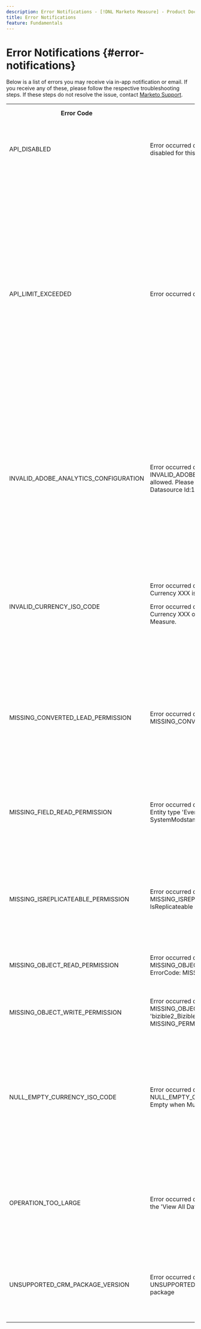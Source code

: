 ```yaml
---
description: Error Notifications - [!DNL Marketo Measure] - Product Documentation
title: Error Notifications
feature: Fundamentals
---
```

# Error Notifications {#error-notifications}

Below is a list of errors you may receive via in-app notification or email. If you receive any of these, please follow the respective troubleshooting steps. If these steps do not resolve the issue, contact [Marketo Support](https://nation.marketo.com/t5/support/ct-p/Support).

<table>
  <tbody>
    <tr>
      <th>Error Code</th>
      <th>Notification Example</th>
      <th>Description</th>
      <th>Troubleshooting Steps</th>
    </tr>
    <tr>
      <td>API_DISABLED</td>
      <td>Error occurred during Crm Import : API_DISABLED : API calls have been disabled for this user</td>
      <td>The API permission has been disabled for the Marketo Measure user.</td>
      <td>Refer to the following Salesforce documentation on <a href="https://help.salesforce.com/s/articleView?id=sf.branded_apps_commun_api_permset.htm&amp;type=5">how to enable API access</a>.</td>
    </tr>
    <tr>
      <td>API_LIMIT_EXCEEDED</td>
      <td>Error occurred during Crm Export : PI_LIMIT_EXCEEDED</td>
      <td>The CRM's API limit has been exceeded (24 hrs).</td>
      <td>Refer to the following documentation for your CRM for assistance adjusting API credit allocations:</p>
          <ul>
            <li><a href="https://learn.microsoft.com/en-us/dynamics365/fin-ops-core/dev-itpro/data-entities/service-protection-monitoring">Dynamics</a>
            </li>
            <li><a href="https://developer.salesforce.com/docs/atlas.en-us.salesforce_app_limits_cheatsheet.meta/salesforce_app_limits_cheatsheet/salesforce_app_limits_platform_api.htm">Salesforce</a>
            </li>
          </ul>
          <p>You may also adjust the CRM credits Marketo Measure uses following the below steps:</p>
          <ul>
            <li>Navigate to Settings → CRM → General</li>
            <li>Update the Daily CRM API Limit<br/>
              <ul>
                <li><b>Note</b>: Default is 100,000</li>
              </ul>
            </li>
          </ul>
          <p>
            SCREENSHOT
          </p>
      </td>
    </tr>
    <tr>
      <td>INVALID_ADOBE_ANALYTICS_CONFIGURATION</td>
      <td>Error occurred during AdobeAnalytics Export: INVALID_ADOBE_ANALYTICS_CONFIGURATION : Error: Upload not allowed. Please confirm the datasource schema before upload. Datasource Id:1234</td>
      <td>The Adobe Analytics integration is not configured correctly.</td>
      <td>Refer to the following help articles to ensure correct configuration:
        <ul>
          <li>
            <a href="/help/marketo-measure-and-adobe/marketo-measure-integrations-with-adobe-analytics.md">Marketo Measure Integrations with Adobe Analytics</a>
          </li>
          <li>
            <a href="https://experienceleague.adobe.com/docs/core-services/interface/services/customer-attributes/t-crs-usecase.html">Create a Customer Attribute source and upload the data file</a>
          </li>
        </ul>
      </td>
    </tr>
    <tr>
      <td>INVALID_CURRENCY_ISO_CODE</td>
      <td>Error occurred during Ad Import: INVALID_CURRENCY_ISO_CODE: Currency XXX is not supported by Marketo Measure.
      <p>
      Error occurred during Ad Import: INVALID_CURRENCY_ISO_CODE : Currency XXX on Account for 1234 is not supported by Marketo Measure.</td>
      <td>An unsupported currency was encountered.</td>
      <td>In the source system indicated in the notification (Ad, Crm, Marketo) ensure the currency associated to the record has a supported & valid currency. Supported currencies are derived from ISO currency standards.</td>
    </tr>
    <tr>
      <td>MISSING_CONVERTED_LEAD_PERMISSION</td>
      <td>Error occurred during Crm Export: MISSING_CONVERTED_LEAD_PERMISSION</td>
      <td>Marketo Measure is missing the View/Edit Converted Leads permission</td>
      <td>Refer to the following Experience League document for assistance with enabling this permission in your CRM<br/>
          <a href="/help/marketo-measure-salesforce-reporting/additional-functionality/enabling-the-permission-to-edit-converted-leads.md">Enabling the Permission to Edit Converted Leads</a></td>
    </tr>
    <tr>
      <td>MISSING_FIELD_READ_PERMISSION</td>
      <td>Error occurred during Crm Import: MISSING_FIELD_READ_PERMISSION : Entity type 'Event': INVALID_FIELD:<br/>
    SystemModstamp,IsDeleted,WhoId,bizible2__Bizible_Touchpoint_Date__c</td>
      <td>Marketo Measure is missing read permissions to a required field.</td>
      <td>Refer to the following help articles for guidance on the permissions Marketo Measure requires:
        <ul>
          <li><a href="/help/marketo-measure-and-dynamics/getting-started-with-marketo-measure-and-dynamics/marketo-measure-dynamics-schema.md">Dynamics</a>
          </li>
          <li><a href="/help/configuration-and-setup/marketo-measure-and-salesforce/how-marketo-measure-and-salesforce-interact.md">Salesforce</a>
          </li>
        </ul>
      </td>
    </tr>
    <tr>
      <td>MISSING_ISREPLICATEABLE_PERMISSION</td>
      <td>Error occurred during Crm Import: MISSING_ISREPLICATEABLE_PERMISSION : We are missing IsReplicateable permission on Campaign</td>
      <td>This permission is required on Salesforce objects for us to keep your Marketo Measure and Salesforce in sync.</td>
      <td>Contact Salesforce support for assistance setting the replicateable permission on objects.</td>
    </tr>
    <tr>
      <td>MISSING_OBJECT_READ_PERMISSION</td>
      <td>Error occurred during Crm Import: MISSING_OBJECT_READ_PERMISSION : Entity type Campaign': CRM ErrorCode: MISSING_PERMISSION</td>
      <td>Marketo Measure is missing read permissions to a required object.</td>
      <td rowspan="2">Refer to the following help articles for guidance on the permissions Marketo Measure requires:
          <ul>
            <li><a href="/help/marketo-measure-and-dynamics/getting-started-with-marketo-measure-and-dynamics/marketo-measure-dynamics-schema.md">Dynamics</a>
            </li>
            <li><a href="/help/configuration-and-setup/marketo-measure-and-salesforce/how-marketo-measure-and-salesforce-interact.md">Salesforce</a>
            </li>
          </ul>
      </td>
    </tr>
    <tr>
      <td>MISSING_OBJECT_WRITE_PERMISSION</td>
      <td>Error occurred during Crm Export: MISSING_OBJECT_WRITE_PERMISSION : Entity type 'bizible2_Bizible_Attribution_Touchpoint': CRM ErrorCode: MISSING_PERMISSION</td>
      <td>Marketo Measure is missing write permissions to a required object.</td>
    </tr>
    <tr>
      <td>NULL_EMPTY_CURRENCY_ISO_CODE</td>
      <td>
        <p>
          Error occurred during Crm Import: NULL_EMPTY_CURRENCY_ISO_CODE: Currency ISO code is NULL or Empty when MultiCurrency is enabled for RecordId 1234
      </td>
      <td>Currency must be a supported ISO currency code.</td>
      <td>In the source system indicated in the notification (Ad, Crm, Marketo) ensure the currency associated to the record has a supported & valid currency. Supported currencies are derived from ISO currency standards.</td>
    </tr>
    <tr>
      <td>OPERATION_TOO_LARGE</td>
      <td>Error occurred during Crm Import: OPERATION_TOO_LARGE : We require the 'View All Data' permission to query activities successfully.</td>
      <td>CRM settings are not allowing Marketo Measure to query a large enough set of data</td>
      <td>Grant Marketo Measure 'View All Data' permissions on the designated object.
      <p>
      More info on the 'View All Data' permission <a href="https://developer.salesforce.com/docs/atlas.en-us.securityImplGuide.meta/securityImplGuide/users_profiles_view_all_mod_all.htm">can be found here</a>.</td>
    </tr>
    <tr>
      <td>UNSUPPORTED_CRM_PACKAGE_VERSION</td>
      <td>Error occurred during Crm Import: UNSUPPORTED_CRM_PACKAGE_VERSION : Please update your crm package</td>
      <td>The current package detected is no longer supported.</td>
      <td>Upgrade your package to the most recent version:
        <ul>
          <li><a href="/help/configuration-and-setup/marketo-measure-and-salesforce/best-practices-for-marketo-measure-crm-package.md">Best Practices</a>
          </li>
          <li><a href="/help/marketo-measure-and-dynamics/getting-started-with-marketo-measure-and-dynamics/microsoft-dynamics-crm-installation-guide.md">Dynamics</a>
          </li>
          <li><a href="/help/configuration-and-setup/marketo-measure-and-salesforce/marketo-measure-salesforce-package-installation-and-set-up.md">Salesforce</a>
          </li>
        </ul>
      </td>
    </tr>
  </tbody>
</table>
